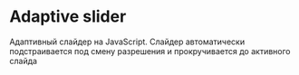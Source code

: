# Adaptive slider

Адаптивный слайдер на JavaScript. Слайдер автоматически подстраивается под смену разрешения и прокручивается до активного слайда